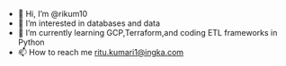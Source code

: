 - 👋 Hi, I’m @rikum10
- 👀 I’m interested in databases and data 
- 🌱 I’m currently learning GCP,Terraform,and coding ETL frameworks in Python
- 📫 How to reach me ritu.kumari1@ingka.com

<!---
rikum10/rikum10 is a ✨ special ✨ repository because its `README.md` (this file) appears on your GitHub profile.
You can click the Preview link to take a look at your changes.
--->
